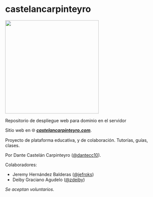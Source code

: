 # castelancarpinteyro

<img src="https://castelancarpinteyro.com/assets/img/castelancarpinteyro/DanteDEV.png" width="300"/>

Repositorio de despliegue web para dominio en el servidor

Sitio web en 🌐 *[**castelancarpinteyro.com**](https://castelancarpinteyro.com)*.

Proyecto de plataforma educativa, y de colaboración. Tutorías, guías, clases.

Por Dante Castelán Carpinteyro ([@dantecc10](https://github.com/dantecc10)).

Colaboradores:

- Jeremy Hernández Balderas ([@jefroks](https://github.com/jefroks))
- Deiby Graciano Agudelo ([@zdeiby](https://github.com/zdeiby))

*Se aceptan voluntarios*.
